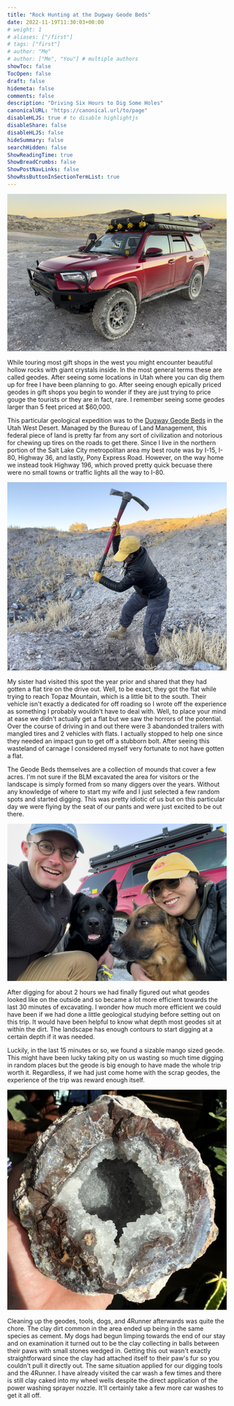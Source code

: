 ```yaml
---
title: "Rock Hunting at the Dugway Geode Beds"
date: 2022-11-19T11:30:03+00:00
# weight: 1
# aliases: ["/first"]
# tags: ["first"]
# author: "Me"
# author: ["Me", "You"] # multiple authors
showToc: false
TocOpen: false
draft: false
hidemeta: false
comments: false
description: "Driving Six Hours to Dig Some Holes"
canonicalURL: "https://canonical.url/to/page"
disableHLJS: true # to disable highlightjs
disableShare: false
disableHLJS: false
hideSummary: false
searchHidden: false
ShowReadingTime: true
ShowBreadCrumbs: false
ShowPostNavLinks: false
ShowRssButtonInSectionTermList: true
---
```


![Geode Chariot](images/geode-chariot.jpg)

While touring most gift shops in the west you might encounter beautiful hollow rocks with giant crystals inside. In the most general terms these are called geodes. After seeing some locations in Utah where you can dig them up for free I have been planning to go. After seeing enough epically priced geodes in gift shops you begin to wonder if they are just trying to price gouge the tourists or they are in fact, rare. I remember seeing some geodes larger than 5 feet priced at $60,000.

This particular geological expedition was to the [Dugway Geode Beds](https://goo.gl/maps/JaEveW2VYpAwD2ue6) in the Utah West Desert. Managed by the Bureau of Land Management, this federal piece of land is pretty far from any sort of civilization and notorious for chewing up tires on the roads to get there. Since I live in the northern portion of the Salt Lake City metropolitan area my best route was by I-15, I-80, Highway 36, and lastly, Pony Express Road. However, on the way home we instead took Highway 196, which proved pretty quick becuase there were no small towns or traffic lights all the way to I-80.

![Geode Digging](images/geode-digging.jpg)

My sister had visited this spot the year prior and shared that they had gotten a flat tire on the drive out. Well, to be exact, they got the flat while trying to reach Topaz Mountain, which is a little bit to the south. Their vehicle isn't exactly a dedicated for off roading so I wrote off the experience as something I probably wouldn't have to deal with. Well, to place your mind at ease we didn't actually get a flat but we saw the horrors of the potential. Over the course of driving in and out there were 3 abandonded trailers with mangled tires and 2 vehicles with flats. I actually stopped to help one since they needed an impact gun to get off a stubborn bolt. After seeing this wasteland of carnage I considered myself very fortunate to not have gotten a flat.

The Geode Beds themselves are a collection of mounds that cover a few acres. I'm not sure if the BLM excavated the area for visitors or the landscape is simply formed from so many diggers over the years. Without any knowledge of where to start my wife and I just selected a few random spots and started digging. This was pretty idiotic of us but on this particular day we were flying by the seat of our pants and were just excited to be out there.

![Geode Crew](images/geode-crew.jpg)

After digging for about 2 hours we had finally figured out what geodes looked like on the outside and so became a lot more efficient towards the last 30 minutes of excavating. I wonder how much more efficient we could have been if we had done a little geological studying before setting out on this trip. It would have been helpful to know what depth most geodes sit at within the dirt. The landscape has enough contours to start digging at a certain depth if it was needed.

Luckily, in the last 15 minutes or so, we found a sizable mango sized geode. This might have been lucky taking pity on us wasting so much time digging in random places but the geode is big enough to have made the whole trip worth it. Regardless, if we had just come home with the scrap geodes, the experience of the trip was reward enough itself.

![Geode](images/geode.jpg)

Cleaning up the geodes, tools, dogs, and 4Runner afterwards was quite the chore. The clay dirt common in the area ended up being in the same species as cement. My dogs had begun limping towards the end of our stay and on examination it turned out to be the clay collecting in balls between their paws with small stones wedged in. Getting this out wasn't exactly straightforward since the clay had attached itself to their paw's fur so you couldn't pull it directly out. The same situation applied for our digging tools and the 4Runner. I have already visited the car wash a few times and there is still clay caked into my wheel wells despite the direct application of the power washing sprayer nozzle. It'll certainly take a few more car washes to get it all off.